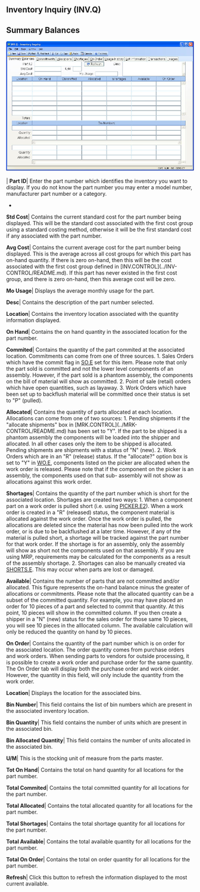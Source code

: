## Inventory Inquiry (INV.Q)
<PageHeader />

## Summary Balances

![](./INV-Q-1.jpg)

| **Part ID**|  Enter the part number which identifies the inventory you want
to display. If you do not know the part number you may enter a model number,
manufacturer part number or a category.

-  
**Std Cost**|  Contains the current standard cost for the part number being
displayed. This will be the standard cost associated with the first cost group
using a standard costing method, otherwise it will be the first standard cost
if any associated with the part number.

**Avg Cost**|  Contains the current average cost for the part number being
displayed. This is the average across all cost groups for which this part has
on-hand quantity. If there is zero on-hand, then this will be the cost
associated with the first cost group defined in [INV.CONTROL](../INV-
CONTROL/README.md). If this part has never existed in the first cost group, and
there is zero on-hand, then this average cost will be zero.

**Mo Usage**|  Displays the average monthly usage for the part.

**Desc**|  Contains the description of the part number selected.

**Location**|  Contains the inventory location associated with the quantity
information displayed.

**On Hand**|  Contains the on hand quantity in the associated location for the
part number.

**Commited**|  Contains the quantity of the part commited at the associated
location. Commitments can come from one of three sources.
1\. Sales Orders which have the commit flag in [SO.E](../SO-E/README.md) set for this
item. Please note that only the part sold is committed and not the lower level
components of an assembly. However, if the part sold is a phantom assembly,
the components on the bill of material will show as committed.
2\. Point of sale (retail) orders which have open quantities, such as layaway.
3\. Work Orders which have been set up to backflush material will be committed
once their status is set to "P" (pulled).

**Allocated**|  Contains the quantity of parts allocated at each location.
Allocations can come from one of two sources:
1\. Pending shipments if the "allocate shipments" box in [MRK.CONTROL](../MRK-
CONTROL/README.md) has been set to "Y". If the part to be shipped is a phantom
assembly the components will be loaded into the shipper and allocated. In all
other cases only the item to be shipped is allocated. Pending shipments are
shipments with a status of "N" (new).
2\. Work Orders which are in an "R" (release) status. If the "allocate?"
option box is set to "Y" in [WO.E](../WO-E/README.md), components listed on the picker
are allocated when the work order is released. Please note that if the
component on the picker is an assembly, the components used on that sub-
assembly will not show as allocations against this work order.

**Shortages**|  Contains the quantity of the part number which is short for
the associated location.
Shortages are created two ways:
1\. When a component part on a work order is pulled short (i.e. using
[PICKER.E2](../PICKER-E2/README.md)). When a work order is created in a "R" (released)
status, the component material is allocated against the work order. Once the
work order is pulled, the allocations are deleted since the material has now
been pulled into the work order, or is due to be backflushed at a later time.
However, if any of the material is pulled short, a shortage will be tracked
against the part number for that work order. If the shortage is for an
assembly, only the assembly will show as short not the components used on that
assembly. If you are using MRP, requirements may be calculated for the
components as a result of the assembly shortage.
2\. Shortages can also be manually created via [SHORTS.E](../SHORTS-E/README.md). This
may occur when parts are lost or damaged.

**Available**|  Contains the number of parts that are not committed and/or
allocated. This figure represents the on-hand balance minus the greater of
allocations or commitments. Please note that the allocated quantity can be a
subset of the committed quantity. For example, you may have placed an order
for 10 pieces of a part and selected to commit that quantity. At this point,
10 pieces will show in the committed column. If you then create a shipper in a
"N" (new) status for the sales order for those same 10 pieces, you will see 10
pieces in the alllocated column. The available calculation will only be
reduced the quantity on hand by 10 pieces.

**On Order**|  Contains the quantity of the part number which is on order for
the associated location. The order quantity comes from purchase orders and
work orders. When sending parts to vendors for outside processing, it is
possible to create a work order and purchase order for the same quantity. The
On Order tab will display both the purchase order and work oirder. However,
the quantity in this field, will only include the quantity from the work
order.

**Location**|  Displays the location for the associated bins.

**Bin Number**|  This field contains the list of bin numbers which are present
in the associated inventory location.

**Bin Quantity**|  This field contains the number of units which are present
in the associated bin.

**Bin Allocated Quantity**|  This field contains the number of units allocated
in the associated bin.

**U/M**|  This is the stocking unit of measure from the parts master.

**Tot On Hand**|  Contains the total on hand quantity for all locations for
the part number.

**Total Commited**|  Contains the total committed quantity for all locations
for the part number.

**Total Allocated**|  Contains the total allocated quantity for all locations
for the part number.

**Total Shortages**|  Contains the total shortage quantity for all locations
for the part number.

**Total Available**|  Contains the total available quantity for all locations
for the part number.

**Total On Order**|  Contains the total on order quantity for all locations
for the part number.

**Refresh**|  Click this button to refresh the information displayed to the
most current available.


<badge text= "Version 8.10.57 " vertical="middle" />

<PageFooter />
